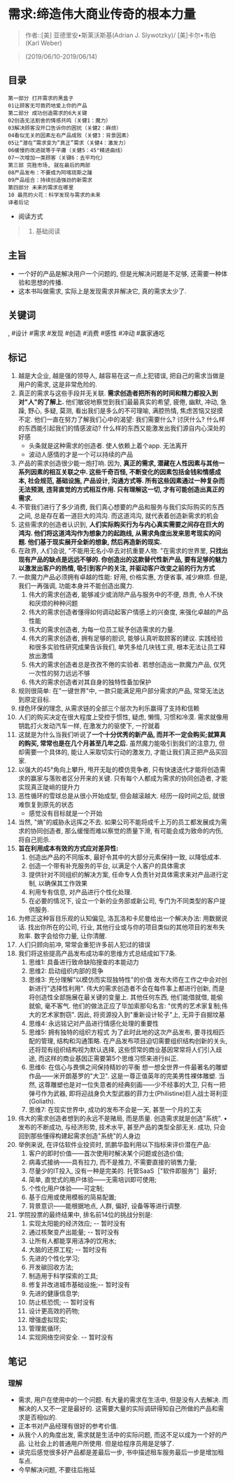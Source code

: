 # 需求:缔造伟大商业传奇的根本力量

> 作者::[美] 亚德里安•斯莱沃斯基(Adrian J. Slywotzky)/ [美]卡尔•韦伯 (Karl Weber)

> (2019/06/10-2019/06/14)

## 目录
```
第一部分 打开需求的黑盒子
01让顾客无可救药地爱上你的产品
第二部分 成功创造需求的6大关键
02创造无法割舍的情感共鸣（关健1：魔力）
03解决顾客没开口告诉你的困扰（关健2：麻烦）
04看似无关的因素左右产品成败（关健3：背景因素）
05让“潜在”需求变为“真正”需求（关健4：激发力）
06缓慢的改进就等于平庸（关健5：45°精进曲线）
07一次增加一类顾客（关键6：去平均化）
第三部 完胜市场, 就在最后的两部
08产品发布：不要成为阿喀琉斯之踵
09产品组合：持续创造强劲的新需求
第四部分 未来的需求在哪里
10 最亮的火花：科学发现与需求的未来
译者后记
```

* 阅读方式
> 1. 基础阅读

## 主旨
* 一个好的产品是解决用户一个问题的, 但是光解决问题是不足够, 还需要一种体验和思想的传播.
* 这本书叫做需求, 实际上是发现需求并解决它, 真的需求太少了.

## 关键词
, #设计 #需求 #发现 #创造 #消费 #感性 #冲动 #赢家通吃

## 标记
1. 越是大企业, 越是强的领导人, 越容易在这一点上犯错误, 把自己的需求当做是用户的需求, 这是非常危险的.
3. 真正的需求与这些手段并无关联. **需求创造者把所有的时间和精力都投入到对"人"的了解上.** 他们敏锐地察觉到我们最最真实的希望, 疲倦, 幽默, 冲动, 急躁, 野心, 多疑, 莫测, 看出我们是多么的不可理喻, 满腔热情, 焦虑苦恼又捉摸不定. 他们一直在努力了解我们心中的渴望: 我们需要什么? 讨厌什么? 什么样的东西能引起我们的情感波动? 什么样的东西又能激发出我们源自内心深处的好感
    * 头条就是这种需求的创造者. 使人依赖上着个app. 无法离开
    * 波动人感情的才是一个可以持续的产品
4. 产品的需求创造很少能一炮打响. 因为, **真正的需求, 潜藏在人性因素与其他一系列因素的相互关联之中. 这些千奇百怪, 不断变化的因素包括金钱和情感成本, 社会规范, 基础设施, 产品设计, 沟通方式等. 所有这些因素通过一种复杂而无法预测, 违背直觉的方式相互作用. 只有理解这一切, 才有可能创造出真正的需求.**
5. 不管我们进行了多少消费, 我们真心想要的产品和服务与我们实际购买的东西之间, 总是存在着一道巨大的鸿沟. 而这道鸿沟, 就代表着创造新需求的机会
6. 这些需求的创造者认识到, **人们实际购买行为与内心真实需要之间存在巨大的鸿沟. 他们将这道鸿沟作为想象力的起跑线, 从需求角度出发来思考现实的问题. 他们基于现实展开全新的想象, 然后再造新的现实.**
7. 在政界, 人们会说, "不能用无名小卒去对抗重要人物. "在需求的世界里, **只找出现有产品的缺点是远远不够的. 你创造出的这款替代性新产品, 要有足够的魅力以激发出客户的热情, 吸引到客户的关注, 并驱动客户改变之前的行为方式**
8. 一款魔力产品必须拥有卓越的性能: 好用, 价格实惠, 方便省事, 减少麻烦. 但是, 我们一再强调, 功能本身并不能创造出魔力.
    1. 伟大的需求创造者, 能够减少或消除产品与服务中的不便, 昂贵, 令人不快和厌烦的种种问题
    2. 伟大的需求创造者懂得如何调动起客户情感上的兴奋度, 来强化卓越的产品性能
    3. 伟大的需求创造者, 为每一位员工赋予创造需求的力量.
    4. 伟大的需求创造者, 拥有足够的胆识, 能够认真听取顾客的建议. 实践经验和很多实验性研究成果告诉我们, 单凭多给几块钱工资, 根本无法让员工释放出激情
    5. 伟大的需求创造者总是孜孜不倦的实验者. 若想创造出一款魔力产品, 仅凭一次性的努力远远不够
    6. 伟大的需求创造者对其自身的独特性备加保护
16. 规则很简单: 在"一键世界"中, 一款只能满足用户部分需求的产品, 常常无法达到原定目标.
17. 绿色环保的理念, 从需求链的全部三个层次为利乐赢得了支持和信赖
18. 人们的购买决定在很大程度上受控于惯性, 疑虑, 懒惰, 习惯和冷漠. 需求就像用钥匙打火发动汽车一样, 在激发力的驱使下, 一拧就着
19. 这就是为什么当我们听说了**一个十分优秀的新产品, 而并不一定会购买;就算真的购买, 常常也是在几个月甚至几年之后.** 虽然魔力能吸引到我们的注意力, 但却需要一个具体的, 能让人采取切实行动的激发力, 才能让我们真正把产品买回家.
20. 以强大的45°角向上攀升, 甩开无耻的模仿竞争者, 只有快速迭代才能将创造需求的赢家与落败者区分开来的关键.  只有每个人都成为需求的协同创造者, 才能实现真正陡峭的提升力
21. 恶性循环的雪球总是从很小开始成型, 但会越滚越大. 经历一段时间之后, 就很难恢复到原先的状态
    * 感觉没有目标就是一个开始
22. 当然, "熵"的威胁永远挥之不去. 如果公司不能将成千上万的员工都发展成为需求的协同创造者, 那么缓慢而难以察觉的质量下滑, 有可能会成为致命的内伤, 将自己扼杀.
23. **旨在利用成本有效的方式应对差异性:**
    1. 创造出产品的不同版本, 最好令其中的大部分元素保持一致, 以降低成本.
    2. 创造一个带有补充服务的平台, 以满足个人客户的具体需求
    3. 提供针对不同组织的解决方案, 任命专人负责针对具体需求来对产品进行定制, 以确保其工作效果
    4. 利用专有信息, 对产品进行个性化处理.
    5. 在必要的情况下, 设立一个新的业务部或新公司, 专门为不同类型的客户提供服务.
28. 为修正这种盲目乐观的认知偏见, 洛瓦洛和卡尼曼给出一个解决办法: 用数据说话. 找出你所在的公司, 行业, 其他行业或与你的项目类似的其他项目的发布失败率. 数字会给你力量, 让你清醒.
29. 人们只顾向前冲, 常常会重犯许多前人犯过的错误
30. 我们将这些提高产品发布成功率的思维方式总结成如下7条.
    1. 思维1: 具备进行致命缺陷搜查的本能动力
    2. 思维2: 启动组织内部的竞争
    3. 思维3: 充分理解"以模仿而实现独特性"的价值 发布大师在工作之中会对创新进行"选择性利用". 伟大的需求创造者不会在每件事上都进行创新, 而是将创造性全部施展在最关键的变量上. 其他任何东西, 他们能借就借, 能偷就偷, 毫不客气. 他们的做法正应了毕加索那句名言: "优秀的艺术家复制;伟大的艺术家剽窃". 因此, 将资源投入到"重新设计轮子"上, 无异于自掘坟墓
    4. 思维4: 永远铭记对产品进行情感化处理的重要性
    5. 思维5: 拥有独特的组织方程式 为了此时此地的这次产品发布, 要寻找相匹配的管理, 结构和沟通策略. 在产品发布项目迫切需要组织结构创新的关头, 还将现有组织结构视为默认选择, 这些惯常的商业基因常常将人们引入歧途, 而这样的商业基因正需要第5个思维习惯来进行纠正.
    6. 思维6: 在信心与畏惧之间保持精妙的平衡 想一想全世界一件最著名的雕塑作品——米开朗基罗的"大卫". 这是一尊正值英年的完美男性裸体雕塑. 当然, 这尊雕塑也是对一位失意者的经典刻画——少不经事的大卫, 只有一把弹弓作为武器, 即将迎战身负大型武器的菲力士(Philistine)巨人战士哥利亚(Goliath).
    7. 思维7: 在现实世界中, 成功的发布不会是一天, 甚至一个月的工夫
38. 伟大的需求创造者想到的永远不是赌局, 而是质量. 创造需求就是创造"系统".  • 发布的不断成功, 与经济形势, 技术水平, 甚至产品的类型全部无关. 成功, 只会回到那些懂得构建起需求创造"系统"的人身边
39. 举例来说, 在评估软件业投资时, 凯鹏华盈利用以下指标来评价潜在产品:
    1. 客户的即时价值——首次使用时解决某个问题或创造价值;
    2. 病毒式接纳——具有拉力, 而不是推力, 不需要直接的销售力量;
    3. 尽量少的IT投入, 没有一种是完美的. 托管SaaS［"软件即服务"］最好;
    4. 简单, 直觉式的用户体验——无需培训即可使用;
    5. 个性化用户体验——可定制;
    6. 基于应用或使用模板的简易配置;
    7. 背景意识——能根据地点, 人群, 偏好, 设备等等进行调整.
40. 学院投票的最终结果中, 排名前14位的挑战分别是:
    1. 实现太阳能的经济效应;   -- 暂时没有
    2. 通过核聚变产出能量;  -- 暂时没有
    3. 让所有人都能享用洁净的饮用水;
    4. 大脑的还原工程; -- 暂时没有
    5. 先进的个性化学习;
    6. 开发碳回收方法;
    7. 制造用于科学探索的工具;
    8. 修复并改进城市基础设施;-- 暂时没有
    9. 先进的健康信息学;
    10. 防止核恐慌; -- 暂时没有
    11. 设计更高效的药物;
    12. 增强虚拟现实;
    13. 管理氮循环;
    14. 实现网络空间安全. -- 暂时没有


## 笔记

### 理解
* 需求, 用户在使用中的一个问题. 有大量的需求在生活中, 但是没有人去解决. 而解决的人又不一定是最好的. 这需要大量的实际调研得知自己所做的产品和需求是否相似的.
* 正本书对产品经理有很好的参考价值.
* 从我个人的角度出发, 需求就是生活中的实际问题, 而这不足以成为一个好的产品. 让社会上的普通用户所使用. 但是给程序员用是足够了.
* 读完后感觉很多好产品都是差最后一步, 书中描述租车服务最后一步是增加租车点.
* 今早解决问题, 不要往后拖延
